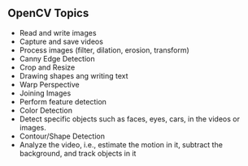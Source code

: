 ## OpenCV Topics

* Read and write images
* Capture and save videos
* Process images (filter, dilation, erosion, transform)
* Canny Edge Detection
* Crop and Resize
* Drawing shapes ang writing text
* Warp Perspective
* Joining Images
* Perform feature detection
* Color Detection
* Detect specific objects such as faces, eyes, cars, in the videos or images.
* Contour/Shape Detection
* Analyze the video, i.e., estimate the motion in it, subtract the background, and track objects in it

